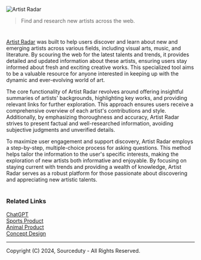 ![Artist Radar](https://github.com/user-attachments/assets/b4582e5b-c367-471a-8681-4a091208437a)

> Find and research new artists across the web.

#

[Artist Radar](https://chatgpt.com/g/g-dt8gDeK5E-artist-radar) was built to help users discover and learn about new and emerging artists across various fields, including visual arts, music, and literature. By scouring the web for the latest talents and trends, it provides detailed and updated information about these artists, ensuring users stay informed about fresh and exciting creative works. This specialized tool aims to be a valuable resource for anyone interested in keeping up with the dynamic and ever-evolving world of art.

The core functionality of Artist Radar revolves around offering insightful summaries of artists' backgrounds, highlighting key works, and providing relevant links for further exploration. This approach ensures users receive a comprehensive overview of each artist's contributions and style. Additionally, by emphasizing thoroughness and accuracy, Artist Radar strives to present factual and well-researched information, avoiding subjective judgments and unverified details.

To maximize user engagement and support discovery, Artist Radar employs a step-by-step, multiple-choice process for asking questions. This method helps tailor the information to the user's specific interests, making the exploration of new artists both informative and enjoyable. By focusing on staying current with trends and providing a wealth of knowledge, Artist Radar serves as a robust platform for those passionate about discovering and appreciating new artistic talents.

#
### Related Links

[ChatGPT](https://github.com/sourceduty/ChatGPT)
<br>
[Sports Product](https://chatgpt.com/g/g-STDqdMMgQ-sports-product)
<br>
[Animal Product](https://chatgpt.com/g/g-SskXtogt9-animal-product)
<br>
[Concept Design](https://chatgpt.com/g/g-JAsawu1Lv-concept-design)

***
Copyright (C) 2024, Sourceduty - All Rights Reserved.
